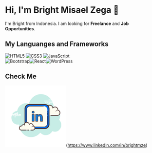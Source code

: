 # Hi, I'm Bright Misael Zega 👋
I'm Bright from Indonesia. I am looking for **Freelance** and **Job Opportunities**. 

## My Languanges and Frameworks
![HTML5](https://img.shields.io/badge/html5-%23E34F26.svg?style=for-the-badge&logo=html5&logoColor=white) ![CSS3](https://img.shields.io/badge/css3-%231572B6.svg?style=for-the-badge&logo=css3&logoColor=white) ![JavaScript](https://img.shields.io/badge/javascript-%23323330.svg?style=for-the-badge&logo=javascript&logoColor=%23F7DF1E)</br>![Bootstrap](https://img.shields.io/badge/bootstrap-%238511FA.svg?style=for-the-badge&logo=bootstrap&logoColor=white)![React](https://img.shields.io/badge/react-%2320232a.svg?style=for-the-badge&logo=react&logoColor=%2361DAFB)![WordPress](https://img.shields.io/badge/WordPress-%23117AC9.svg?style=for-the-badge&logo=WordPress&logoColor=white)


## Check Me 
<img src="https://github.com/brightmze26/brightmze26/blob/main/linkedin.svg"/>(https://www.linkedin.com/in/brightmze)
